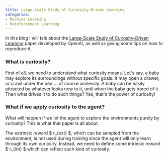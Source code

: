 ```yaml
---
title: Large-Scale Study of Curiosity-Driven Learning
categories:
- Machine Learning
- Reinforcement Learning
---
```


In this blog I will talk about the [Large-Scale Study of Curiosity-Driven Learning](https://pathak22.github.io/large-scale-curiosity/resources/largeScaleCuriosity2018.pdf) paper developed by OpenAI, as well as giving some tips on how to reproduce it.

### What is curiosity?

First of all, we need to understand what curiosity means. Let's say, a baby may explore its surroundings without specific goals. It may open a drawer, or crawl under the bed ... of course aimlessly. A baby can be easily attracted by whatever looks new to it, until when the baby gets bored of it. Then what drives it to do such things? Yes, that's the power of curiosity! 

### What if we apply curiosity to the agent?

What will happen if we let the agent to explore the environments purely by curiosity? This is what that paper is all about. 

The extrinsic reward $ r_{ext} $, which can be sampled from the environment, is not used during training since the agent will only learn through its own curiosity. Instead, we need to define some intrinsic reward $ r_{int} $ which can reflect such kind of curiosity.
